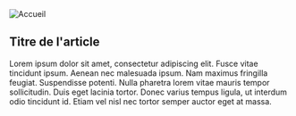 <div class="row Clinique">
    <div class="imgArticle">
        <img src="[!Domaine!]/Skins/Vetoccitan1/Images/imageratioaccueil2.jpg" class="img-responsive" alt="Accueil" title="Accueil" />
    </div>
    <div class="titreArticle">
        <h2>Titre de l'article</h2>
    </div>
    <div class="textArticle">
        <p class="texte">Lorem ipsum dolor sit amet, consectetur adipiscing elit. Fusce vitae tincidunt ipsum. Aenean nec malesuada ipsum. Nam maximus fringilla feugiat. Suspendisse potenti. Nulla pharetra lorem vitae mauris tempor sollicitudin. Duis eget lacinia tortor. Donec varius tempus ligula, ut interdum odio tincidunt id. Etiam vel nisl nec tortor semper auctor eget at massa.
        </p>
    </div>   
</div>